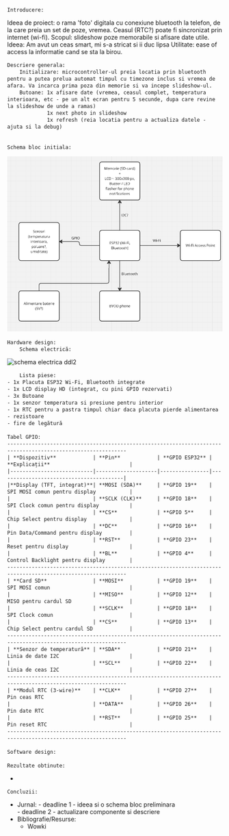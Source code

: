     Introducere:
Ideea de proiect: o rama 'foto' digitala cu conexiune bluetooth la telefon, de la care preia un set de poze, vremea. Ceasul (RTC?) poate fi sincronizat prin internet (wi-fi).
Scopul: slideshow poze memorabile si afisare date utile.
Ideea: Am avut un ceas smart, mi s-a stricat si ii duc lipsa
Utilitate: ease of access la informatie cand se sta la birou.

    Descriere generala:
        Initializare: microcontroller-ul preia locatia prin bluetooth pentru a putea prelua automat timpul cu timezone inclus si vremea de afara. Va incarca prima poza din memorie si va incepe slideshow-ul.
        Butoane: 1x afisare date (vremea, ceasul complet, temperatura interioara, etc - pe un alt ecran pentru 5 secunde, dupa care revine la slideshow de unde a ramas)
                 1x next photo in slideshow
                 1x refresh (reia locatia pentru a actualiza datele - ajuta si la debug)
                 

    Schema bloc initiala:
![alt text](<schema bloc ddl1-1.png>)

    Hardware design:
        Schema electrică:
![schema electrica ddl2](https://github.com/user-attachments/assets/6f73d5ea-e7e8-4568-a52a-691a51dfbc05)

        Lista piese:
    - 1x Placuta ESP32 Wi-Fi, Bluetooth integrate
    - 1x LCD display HD (integrat, cu pini GPIO rezervati)
    - 3x Butoane
    - 1x senzor temperatura si presiune pentru interior
    - 1x RTC pentru a pastra timpul chiar daca placuta pierde alimentarea
    - rezistoare
    - fire de legătură

    Tabel GPIO:
    -------------------------------------------------------------------------------------------------------------
    | **Dispozitiv**            | **Pin**            | **GPIO ESP32** | **Explicații**                          |
    |---------------------------|--------------------|----------------|-----------------------------------------|
    |**Display (TFT, integrat)**| **MOSI (SDA)**     | **GPIO 19**    | SPI MOSI comun pentru display           |
    |                           | **SCLK (CLK)**     | **GPIO 18**    | SPI Clock comun pentru display          |
    |                           | **CS**             | **GPIO 5**     | Chip Select pentru display              |
    |                           | **DC**             | **GPIO 16**    | Pin Data/Command pentru display         |
    |                           | **RST**            | **GPIO 23**    | Reset pentru display                    |
    |                           | **BL**             | **GPIO 4**     | Control Backlight pentru display        |
    -------------------------------------------------------------------------------------------------------------
    | **Card SD**               | **MOSI**           | **GPIO 19**    | SPI MOSI comun                          |
    |                           | **MISO**           | **GPIO 12**    | MISO pentru cardul SD                   |
    |                           | **SCLK**           | **GPIO 18**    | SPI Clock comun                         |
    |                           | **CS**             | **GPIO 13**    | Chip Select pentru cardul SD            |
    -------------------------------------------------------------------------------------------------------------
    | **Senzor de temperatură** | **SDA**            | **GPIO 21**    | Linia de date I2C                       |
    |                           | **SCL**            | **GPIO 22**    | Linia de ceas I2C                       |
    -------------------------------------------------------------------------------------------------------------
    | **Modul RTC (3-wire)**    | **CLK**            | **GPIO 27**    | Pin ceas RTC                            |
    |                           | **DATA**           | **GPIO 26**    | Pin date RTC                            |
    |                           | **RST**            | **GPIO 25**    | Pin reset RTC                           |
    -------------------------------------------------------------------------------------------------------------

    Software design:

    Rezultate obtinute:
-

    Concluzii:
-
    Jurnal:
        - deadline 1 - ideea si o schema bloc preliminara \
        - deadline 2 - actualizare componente si descriere
-
    Bibliografie/Resurse:
    -   Wowki
